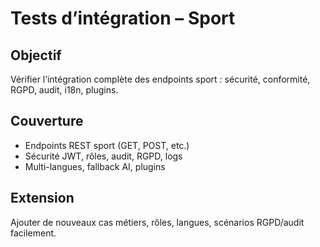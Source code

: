 # Tests d’intégration – Sport

## Objectif
Vérifier l’intégration complète des endpoints sport : sécurité, conformité, RGPD, audit, i18n, plugins.

## Couverture
- Endpoints REST sport (GET, POST, etc.)
- Sécurité JWT, rôles, audit, RGPD, logs
- Multi-langues, fallback AI, plugins

## Extension
Ajouter de nouveaux cas métiers, rôles, langues, scénarios RGPD/audit facilement.
